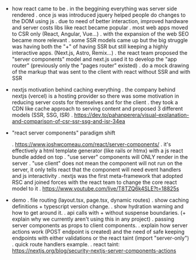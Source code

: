 - how react came to be
  . in the beggining everything was server side rendered
  . once js was introduced jquery helped people do changes to the DOM using js
  . due to need of better interaction, improved hardware and server costs libs like react became popular
  . most web apps moved to CSR only (React, Angular, Vue...)
  . with the expansion of the web SEO became more relevant
  . some SSR models came up but the big struggle was having both the "+" of having SSR but still keeping a highly interactive apps. (Next.js, Astro, Remix...)
  . the react team proposed the "server components" model and next.js used it to develop the "app router" (previously only the "pages router" existed)
  . do a mock drawing of the markup that was sent to the client with react without SSR and with SSR

- nextjs motivation behind caching everything
  . the company behind nextjs (vercel) is a hosting provider so there was some motivation in reducing server costs for themselves and for the client
  . they took a CDN like cache approach to serving content and proposed 3 different models (SSR, SSG, ISR)
  . https://dev.to/pahanperera/visual-explanation-and-comparison-of-csr-ssr-ssg-and-isr-34ea
- "react server components" paradigm shift

  . https://www.joshwcomeau.com/react/server-components/
  . it's effectively a html template generator (like rails or htmx) with a js react bundle added on top
  . "use server" components will ONLY render in the server
  . "use client" does not mean the component will not run on the server, it only tells react that the component will need event handlers and js interactivity
  . nextjs was the first meta-framework that adopted RSC and joined forces with the react team to change the core react model to it
  . https://www.youtube.com/live/T8TZQ6k4SLE?t=18825s

- demo
  . file routing (layout.tsx, page.tsx, dynamic routes)
  . show caching definitions + typescript version change.
  . show hydration warning and how to get around it.
  . api calls with + without suspense boundaries. (+ explain why we currently aren't using this in any project)
  . passing server components as props to client components.
  . explain how server actions work (POST endpoint is created) and the need of safe keeping endpoints with either validations or the react taint (import "server-only")
  . quick route handlers example.
  . react taint: https://nextjs.org/blog/security-nextjs-server-components-actions